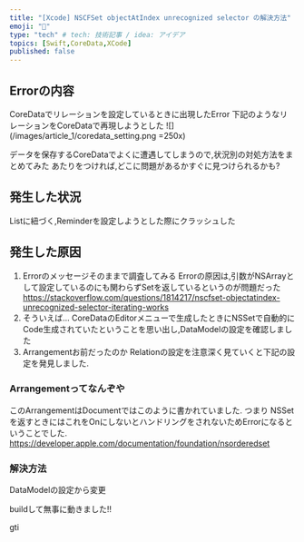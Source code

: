 ```yaml
---
title: "[Xcode] NSCFSet objectAtIndex unrecognized selector の解決方法"
emoji: "🙆"
type: "tech" # tech: 技術記事 / idea: アイデア
topics: [Swift,CoreData,XCode]
published: false
---
```


## Errorの内容
CoreDataでリレーションを設定しているときに出現したError
下記のようなリレーションをCoreDataで再現しようとした
![](\/images/article_1/coredata_setting.png =250x)

データを保存するCoreDataでよくに遭遇してしまうので,状況別の対処方法をまとめてみた
あたりをつければ,どこに問題があるかすぐに見つけられるかも?

## 発生した状況
Listに紐づく,Reminderを設定しようとした際にクラッシュした


## 発生した原因
1. Errorのメッセージそのままで調査してみる
   Errorの原因は,引数がNSArrayとして設定しているのにも関わらずSetを返しているというのが問題だった
   https://stackoverflow.com/questions/1814217/nscfset-objectatindex-unrecognized-selector-iterating-works
2. そういえば...
   CoreDataのEditorメニューで生成したときにNSSetで自動的にCode生成されていたということを思い出し,DataModelの設定を確認しました
3. Arrangementお前だったのか
   Relationの設定を注意深く見ていくと下記の設定を発見しました.


### Arrangementってなんぞや
このArrangementはDocumentではこのように書かれていました.
つまり
NSSetを返すときにはこれをOnにしないとハンドリングをされないためErrorになるということでした.
https://developer.apple.com/documentation/foundation/nsorderedset

### 解決方法
DataModelの設定から変更


buildして無事に動きました!!

gti